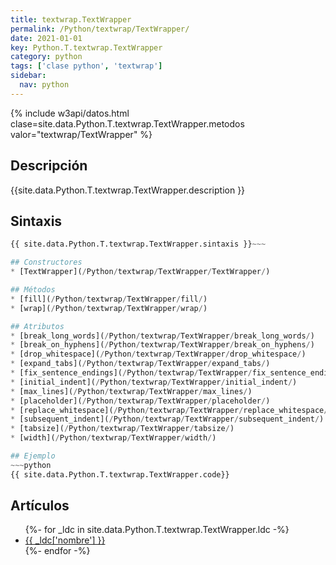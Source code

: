 ```yaml
---
title: textwrap.TextWrapper
permalink: /Python/textwrap/TextWrapper/
date: 2021-01-01
key: Python.T.textwrap.TextWrapper
category: python
tags: ['clase python', 'textwrap']
sidebar: 
  nav: python
---
```


{% include w3api/datos.html clase=site.data.Python.T.textwrap.TextWrapper.metodos valor="textwrap/TextWrapper" %}

## Descripción
{{site.data.Python.T.textwrap.TextWrapper.description }}

## Sintaxis
~~~python
{{ site.data.Python.T.textwrap.TextWrapper.sintaxis }}~~~

## Constructores
* [TextWrapper](/Python/textwrap/TextWrapper/TextWrapper/)

## Métodos
* [fill](/Python/textwrap/TextWrapper/fill/)
* [wrap](/Python/textwrap/TextWrapper/wrap/)

## Atributos
* [break_long_words](/Python/textwrap/TextWrapper/break_long_words/)
* [break_on_hyphens](/Python/textwrap/TextWrapper/break_on_hyphens/)
* [drop_whitespace](/Python/textwrap/TextWrapper/drop_whitespace/)
* [expand_tabs](/Python/textwrap/TextWrapper/expand_tabs/)
* [fix_sentence_endings](/Python/textwrap/TextWrapper/fix_sentence_endings/)
* [initial_indent](/Python/textwrap/TextWrapper/initial_indent/)
* [max_lines](/Python/textwrap/TextWrapper/max_lines/)
* [placeholder](/Python/textwrap/TextWrapper/placeholder/)
* [replace_whitespace](/Python/textwrap/TextWrapper/replace_whitespace/)
* [subsequent_indent](/Python/textwrap/TextWrapper/subsequent_indent/)
* [tabsize](/Python/textwrap/TextWrapper/tabsize/)
* [width](/Python/textwrap/TextWrapper/width/)

## Ejemplo
~~~python
{{ site.data.Python.T.textwrap.TextWrapper.code}}
~~~

## Artículos
<ul>
{%- for _ldc in site.data.Python.T.textwrap.TextWrapper.ldc -%}
   <li>
       <a href="{{_ldc['url'] }}">{{ _ldc['nombre'] }}</a>
   </li>
{%- endfor -%}
</ul>
